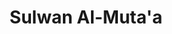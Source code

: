 ---
pid: obj2
artist: Unknown
location: Egypt
title: Sulwan Al-Muta'a
_date: 14th century
object_type: manuscript
current_location: The Museum of Islamic Art, Qatar
wiki_link: https://commons.wikimedia.org/wiki/File:Unknown,_Egypt_or_Syria,_14th_Century_-_Sulwan_Al-Muta%27a_-_Google_Art_Project.jpg
permalink: "/qatar/obj2/"
layout: iiif-image-page
order: '01'
---